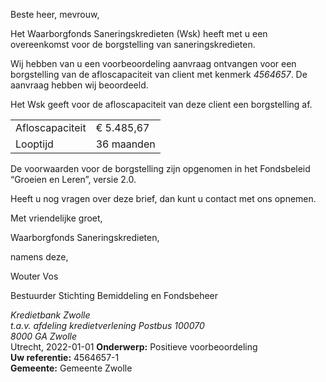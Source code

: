 Beste heer, mevrouw,

Het Waarborgfonds Saneringskredieten (Wsk) heeft met u een overeenkomst voor de borgstelling van saneringskredieten.

Wij hebben van u een voorbeoordeling aanvraag ontvangen voor een borgstelling van de afloscapaciteit van client met kenmerk *4564657*. De aanvraag hebben wij beoordeeld.

Het Wsk geeft voor de afloscapaciteit van deze client een borgstelling af.

|                           |               |
| ------------------------- | ------------- |
| Afloscapaciteit           | € 5.485,67    |
| Looptijd                  | 36 maanden    |

De voorwaarden voor de borgstelling zijn opgenomen in het Fondsbeleid “Groeien en Leren”, versie 2.0.

Heeft u nog vragen over deze brief, dan kunt u contact met ons opnemen.

Met vriendelijke groet,


Waarborgfonds Saneringskredieten,

namens deze,
 



Wouter Vos

Bestuurder Stichting Bemiddeling en Fondsbeheer

<address>
    Kredietbank Zwolle<br>
    t.a.v. afdeling kredietverlening
    Postbus 100070<br>
    8000 GA Zwolle
</address>
<time>Utrecht, 2022-01-01</time>
<reference>
    <strong>Onderwerp:</strong> Positieve voorbeoordeling<br>
    <strong>Uw referentie:</strong> 4564657-1<br>
    <strong>Gemeente:</strong> Gemeente Zwolle
</reference>